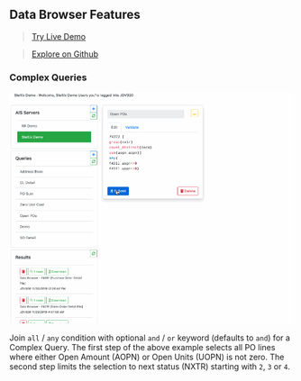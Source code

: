 ## Data Browser Features

> [Try Live Demo](https://io-celin-databrowser.azurewebsites.net)

> [Explore on Github](https://github.com/Herdubreid/DataBrowser)

### Complex Queries

![Complex Query](./complex-query.gif)

Join `all` / `any` condition with optional `and` / `or` keyword (defaults to `and`) for a Complex Query.  The first step of the above example selects all PO lines where either Open Amount (AOPN) or Open Units (UOPN) is not zero.  The second step limits the selection to next status (NXTR) starting with `2`, `3` or `4`.

